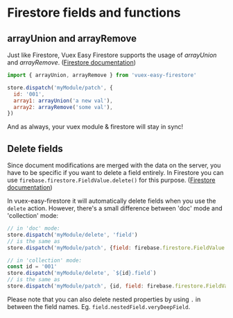 # Firestore fields and functions

## arrayUnion and arrayRemove

Just like Firestore, Vuex Easy Firestore supports the usage of *arrayUnion* and *arrayRemove*. ([Firestore documentation](https://firebase.google.com/docs/firestore/manage-data/add-data#update_elements_in_an_array))

```js
import { arrayUnion, arrayRemove } from 'vuex-easy-firestore'

store.dispatch('myModule/patch', {
  id: '001',
  array1: arrayUnion('a new val'),
  array2: arrayRemove('some val'),
})
```

And as always, your vuex module & firestore will stay in sync!

## Delete fields

Since document modifications are merged with the data on the server, you have to be specific if you want to delete a field entirely. In Firestore you can use `firebase.firestore.FieldValue.delete()` for this purpose. ([Firestore documentation](https://firebase.google.com/docs/firestore/manage-data/delete-data#fields))

In vuex-easy-firestore it will automatically delete fields when you use the `delete` action. However, there's a small difference between 'doc' mode and 'collection' mode:

```js
// in 'doc' mode:
store.dispatch('myModule/delete', 'field')
// is the same as
store.dispatch('myModule/patch', {field: firebase.firestore.FieldValue.delete()})

// in 'collection' mode:
const id = '001'
store.dispatch('myModule/delete', `${id}.field`)
// is the same as
store.dispatch('myModule/patch', {id, field: firebase.firestore.FieldValue.delete()})
```

Please note that you can also delete nested properties by using `.` in between the field names. Eg. `field.nestedField.veryDeepField`.
